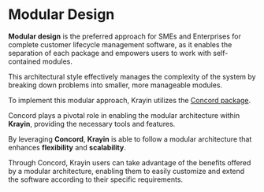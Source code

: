 # Modular Design

**Modular design** is the preferred approach for SMEs and Enterprises for complete customer lifecycle management software, as it enables the separation of each package and empowers users to work with self-contained modules.

This architectural style effectively manages the complexity of the system by breaking down problems into smaller, more manageable modules.

To implement this modular approach, Krayin utilizes the [Concord package](https://github.com/artkonekt/concord).

Concord plays a pivotal role in enabling the modular architecture within **Krayin**, providing the necessary tools and features.

By leveraging **Concord**, **Krayin** is able to follow a modular architecture that enhances **flexibility** and **scalability**.

Through Concord, Krayin users can take advantage of the benefits offered by a modular architecture, enabling them to easily customize and extend the software according to their specific requirements.